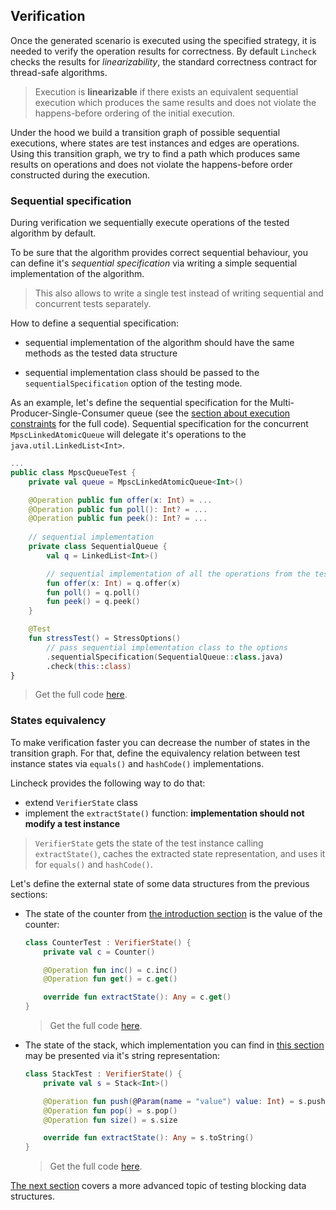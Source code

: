 ## Verification

Once the generated scenario is executed using the specified strategy, it is needed to verify the operation results for correctness.
By default `Lincheck` checks the results for _linearizability_, the standard correctness contract for thread-safe algorithms.

> Execution is **linearizable** if there exists an equivalent sequential execution which produces the same results 
> and does not violate the happens-before ordering of the initial execution.

Under the hood we build a transition graph of possible sequential executions, where states are test instances and edges are operations.
Using this transition graph, we try to find a path which produces same results on operations and does not violate 
the happens-before order constructed during the execution.

### Sequential specification

During verification we sequentially execute operations of the tested algorithm by default.

To be sure that the algorithm provides correct sequential behaviour, you can define it's _sequential specification_ 
via writing a simple sequential implementation of the algorithm.

> This also allows to write a single test instead of writing sequential and concurrent tests separately. 

How to define a sequential specification:

- sequential implementation of the algorithm should have the same methods as the tested data structure 

- sequential implementation class should be passed to the `sequentialSpecification` option of the testing mode.

As an example, let's define the sequential specification for the Multi-Producer-Single-Consumer queue (see the [section about execution constraints](constraints.md) for the full code).
Sequential specification for the concurrent `MpscLinkedAtomicQueue` will delegate it's operations to the `java.util.LinkedList<Int>`.
```kotlin
...
public class MpscQueueTest {
    private val queue = MpscLinkedAtomicQueue<Int>()

    @Operation public fun offer(x: Int) = ...
    @Operation public fun poll(): Int? = ...
    @Operation public fun peek(): Int? = ...
    
    // sequential implementation
    private class SequentialQueue {
        val q = LinkedList<Int>()

        // sequential implementation of all the operations from the test
        fun offer(x: Int) = q.offer(x)
        fun poll() = q.poll()
        fun peek() = q.peek()
    }

    @Test
    fun stressTest() = StressOptions()
        // pass sequential implementation class to the options
        .sequentialSpecification(SequentialQueue::class.java)
        .check(this::class)
}
```

> Get the full code [here](../src/jvm/test/org/jetbrains/kotlinx/lincheck/test/guide/MpscQueueTest.kt).

### States equivalency

To make verification faster you can decrease the number of states in the transition graph. For that, define 
the equivalency relation between test instance states via `equals()` and `hashCode()` implementations. 

Lincheck provides the following way to do that:

- extend `VerifierState` class 
- implement the `extractState()` function: **implementation should not modify a test instance**

>`VerifierState` gets the state of the test instance calling `extractState()`, caches the extracted state representation, and uses it for `equals()` and `hashCode()`.

Let's define the external state of some data structures from the previous sections:

- The state of the counter from [the introduction section](lincheck-test-tutorial.md) is the value of the counter:

    ```kotlin
    class CounterTest : VerifierState() {
        private val c = Counter()
    
        @Operation fun inc() = c.inc()
        @Operation fun get() = c.get()
    
        override fun extractState(): Any = c.get()
    }
    ```
  > Get the full code [here](../src/jvm/test/org/jetbrains/kotlinx/lincheck/test/guide/CounterTest.kt).
  
- The state of the stack, which implementation you can find in [this section](testing-modes.md) may be presented via 
  it's string representation:
  
    ```kotlin
    class StackTest : VerifierState() {
        private val s = Stack<Int>()
    
        @Operation fun push(@Param(name = "value") value: Int) = s.push(value)
        @Operation fun pop() = s.pop()
        @Operation fun size() = s.size
   
        override fun extractState(): Any = s.toString()
    }
    ```
  > Get the full code [here](../src/jvm/test/org/jetbrains/kotlinx/lincheck/test/guide/StackTest.kt).
  
[The next section](blocking-data-structures.md) covers a more advanced topic of testing blocking data structures.